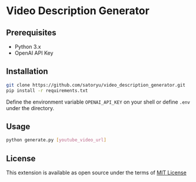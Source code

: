 # Video Description Generator

## Prerequisites

- Python 3.x
- OpenAI API Key

## Installation

```sh
git clone https://github.com/satoryu/video_description_generator.git
pip install -r requirements.txt
```

Define the environment variable `OPENAI_API_KEY` on your shell or define `.env` under the directory.

## Usage

```sh
python generate.py [youtube_video_url]
```

## License

This extension is available as open source under the terms of [MIT License](https://github.com/satoryu/video_description_generator/blob/main/LICENSE)
